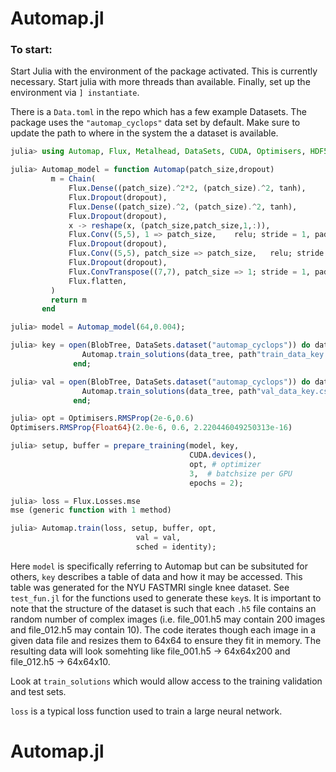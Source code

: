 # Automap.jl
### To start:

Start Julia with the environment of the package activated. This is currently necessary. Start julia with more threads than available. Finally, set up the environment via `] instantiate`.

There is a `Data.toml` in the repo which has a few example Datasets. The package uses the `"automap_cyclops"` data set by default. Make sure to update the path to where in the system the a dataset is available.

```julia
julia> using Automap, Flux, Metalhead, DataSets, CUDA, Optimisers, HDF5, FFTW, Images

julia> Automap_model = function Automap(patch_size,dropout)
         m = Chain(  
             Flux.Dense((patch_size).^2*2, (patch_size).^2, tanh),
             Flux.Dropout(dropout),
             Flux.Dense((patch_size).^2, (patch_size).^2, tanh),
             Flux.Dropout(dropout),
             x -> reshape(x, (patch_size,patch_size,1,:)),
             Flux.Conv((5,5), 1 => patch_size,    relu; stride = 1, pad = 2),
             Flux.Dropout(dropout),
             Flux.Conv((5,5), patch_size => patch_size,   relu; stride = 1, pad = 2),
             Flux.Dropout(dropout),
             Flux.ConvTranspose((7,7), patch_size => 1; stride = 1, pad = 3),
             Flux.flatten,
         )
         return m
       end

julia> model = Automap_model(64,0.004);

julia> key = open(BlobTree, DataSets.dataset("automap_cyclops")) do data_tree
                Automap.train_solutions(data_tree, path"train_data_key.csv")
              end;

julia> val = open(BlobTree, DataSets.dataset("automap_cyclops")) do data_tree
                Automap.train_solutions(data_tree, path"val_data_key.csv")
              end;

julia> opt = Optimisers.RMSProp(2e-6,0.6)
Optimisers.RMSProp{Float64}(2.0e-6, 0.6, 2.220446049250313e-16)

julia> setup, buffer = prepare_training(model, key,
                                        CUDA.devices(),
                                        opt, # optimizer
                                        3,  # batchsize per GPU
                                        epochs = 2);

julia> loss = Flux.Losses.mse
mse (generic function with 1 method)

julia> Automap.train(loss, setup, buffer, opt,
                            val = val,
                            sched = identity);
```

Here `model` is specifically referring to Automap but can be subsituted for others, `key` describes a table of data and how it may be accessed. This table was generated for the NYU FASTMRI single knee dataset. See `test_fun.jl` for the functions used to generate these `key`s. It is important to note that the structure of the dataset is such that each `.h5` file contains an random number of complex images (i.e. file_001.h5 may contain 200 images and file_012.h5 may contain 10). The code iterates though each image in a given data file and resizes them to 64x64 to ensure they fit in memory. The resulting data will look somehting like file_001.h5 -> 64x64x200 and file_012.h5 -> 64x64x10.

Look at `train_solutions` which would allow access to the training validation and test sets.

`loss` is a typical loss function used to train a large neural network.

# Automap.jl
